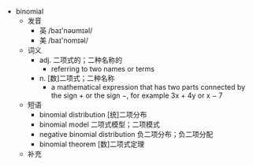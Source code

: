 - binomial
  - 发音
    - 英 /baɪ'nəʊmɪəl/
    - 美 /baɪ'nomɪəl/
  - 词义
    - adj. 二项式的；二种名称的
      - referring to two names or terms 
    - n. [数]二项式；二种名称
      - a mathematical expression that has two parts connected by the sign + or the sign −, for example 3x + 4y or x − 7
  - 短语
    - binomial distribution [统]二项分布
    - binomial model 二项式模型；二项模式
    - negative binomial distribution 负二项分布；负二项分配
    - binomial theorem [数]二项式定理
  - 补充